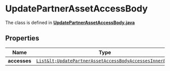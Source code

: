 

# UpdatePartnerAssetAccessBody

The class is defined in **[UpdatePartnerAssetAccessBody.java](../../src/main/java/org/openapitools/model/UpdatePartnerAssetAccessBody.java)**

## Properties

Name | Type | Description | Notes
------------ | ------------- | ------------- | -------------
**accesses** | [`List&lt;UpdatePartnerAssetAccessBodyAccessesInner&gt;`](UpdatePartnerAssetAccessBodyAccessesInner.md) |  | 



